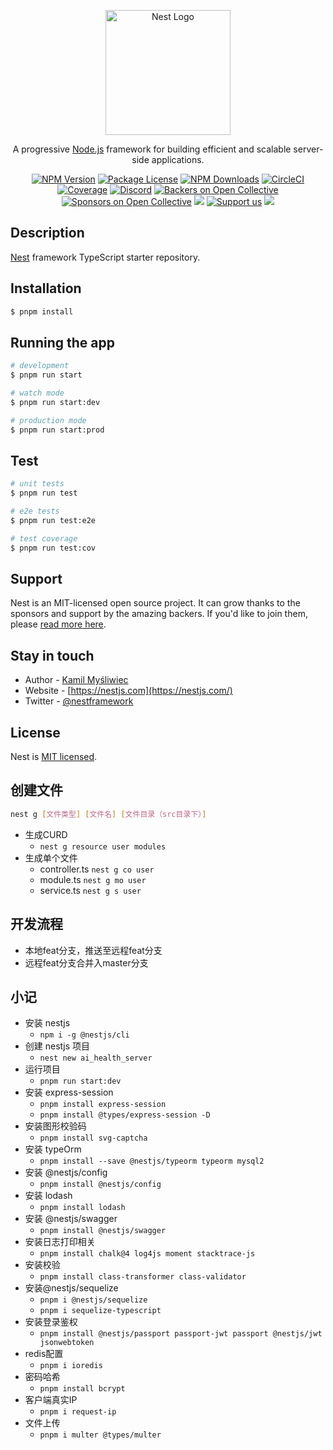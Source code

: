 <p align="center">
  <a href="http://nestjs.com/" target="blank"><img src="https://nestjs.com/img/logo-small.svg" width="200" alt="Nest Logo" /></a>
</p>

[circleci-image]: https://img.shields.io/circleci/build/github/nestjs/nest/master?token=abc123def456
[circleci-url]: https://circleci.com/gh/nestjs/nest

  <p align="center">A progressive <a href="http://nodejs.org" target="_blank">Node.js</a> framework for building efficient and scalable server-side applications.</p>
    <p align="center">
<a href="https://www.npmjs.com/~nestjscore" target="_blank"><img src="https://img.shields.io/npm/v/@nestjs/core.svg" alt="NPM Version" /></a>
<a href="https://www.npmjs.com/~nestjscore" target="_blank"><img src="https://img.shields.io/npm/l/@nestjs/core.svg" alt="Package License" /></a>
<a href="https://www.npmjs.com/~nestjscore" target="_blank"><img src="https://img.shields.io/npm/dm/@nestjs/common.svg" alt="NPM Downloads" /></a>
<a href="https://circleci.com/gh/nestjs/nest" target="_blank"><img src="https://img.shields.io/circleci/build/github/nestjs/nest/master" alt="CircleCI" /></a>
<a href="https://coveralls.io/github/nestjs/nest?branch=master" target="_blank"><img src="https://coveralls.io/repos/github/nestjs/nest/badge.svg?branch=master#9" alt="Coverage" /></a>
<a href="https://discord.gg/G7Qnnhy" target="_blank"><img src="https://img.shields.io/badge/discord-online-brightgreen.svg" alt="Discord"/></a>
<a href="https://opencollective.com/nest#backer" target="_blank"><img src="https://opencollective.com/nest/backers/badge.svg" alt="Backers on Open Collective" /></a>
<a href="https://opencollective.com/nest#sponsor" target="_blank"><img src="https://opencollective.com/nest/sponsors/badge.svg" alt="Sponsors on Open Collective" /></a>
  <a href="https://paypal.me/kamilmysliwiec" target="_blank"><img src="https://img.shields.io/badge/Donate-PayPal-ff3f59.svg"/></a>
    <a href="https://opencollective.com/nest#sponsor"  target="_blank"><img src="https://img.shields.io/badge/Support%20us-Open%20Collective-41B883.svg" alt="Support us"></a>
  <a href="https://twitter.com/nestframework" target="_blank"><img src="https://img.shields.io/twitter/follow/nestframework.svg?style=social&label=Follow"></a>
</p>
  <!--[![Backers on Open Collective](https://opencollective.com/nest/backers/badge.svg)](https://opencollective.com/nest#backer)
  [![Sponsors on Open Collective](https://opencollective.com/nest/sponsors/badge.svg)](https://opencollective.com/nest#sponsor)-->

## Description

[Nest](https://github.com/nestjs/nest) framework TypeScript starter repository.

## Installation

```bash
$ pnpm install
```

## Running the app

```bash
# development
$ pnpm run start

# watch mode
$ pnpm run start:dev

# production mode
$ pnpm run start:prod
```

## Test

```bash
# unit tests
$ pnpm run test

# e2e tests
$ pnpm run test:e2e

# test coverage
$ pnpm run test:cov
```

## Support

Nest is an MIT-licensed open source project. It can grow thanks to the sponsors and support by the amazing backers. If you'd like to join them, please [read more here](https://docs.nestjs.com/support).

## Stay in touch

- Author - [Kamil Myśliwiec](https://kamilmysliwiec.com)
- Website - [https://nestjs.com](https://nestjs.com/)
- Twitter - [@nestframework](https://twitter.com/nestframework)

## License

Nest is [MIT licensed](LICENSE).

## 创建文件

```bash
nest g [文件类型] [文件名] [文件目录（src目录下）]
```

- 生成CURD
  - `nest g resource user modules`
- 生成单个文件
  - controller.ts `nest g co user`
  - module.ts `nest g mo user`
  - service.ts `nest g s user`

## 开发流程

- 本地feat分支，推送至远程feat分支
- 远程feat分支合并入master分支

## 小记

- 安装 nestjs
  - `npm i -g @nestjs/cli`
- 创建 nestjs 项目
  - `nest new ai_health_server`
- 运行项目
  - `pnpm run start:dev`
- 安装 express-session
  - `pnpm install express-session`
  - `pnpm install @types/express-session -D`
- 安装图形校验码
  - `pnpm install svg-captcha`
- 安装 typeOrm
  - `pnpm install --save @nestjs/typeorm typeorm mysql2`
- 安装 @nestjs/config
  - `pnpm install @nestjs/config`
- 安装 lodash
  - `pnpm install lodash`
- 安装 @nestjs/swagger
  - `pnpm install @nestjs/swagger`
- 安装日志打印相关
  - `pnpm install chalk@4 log4js moment stacktrace-js`
- 安装校验
  - `pnpm install class-transformer class-validator`
- 安装@nestjs/sequelize
  - `pnpm i @nestjs/sequelize`
  - `pnpm i sequelize-typescript`
- 安装登录鉴权
  - `pnpm install @nestjs/passport passport-jwt passport @nestjs/jwt jsonwebtoken`
- redis配置
  - `pnpm i ioredis`
- 密码哈希
  - `pnpm install bcrypt`
- 客户端真实IP
  - `pnpm i request-ip`
- 文件上传
  - `pnpm i multer @types/multer`
